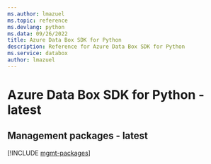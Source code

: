 ```yaml
---
ms.author: lmazuel
ms.topic: reference
ms.devlang: python
ms.data: 09/26/2022
title: Azure Data Box SDK for Python
description: Reference for Azure Data Box SDK for Python
ms.service: databox
author: lmazuel
---
```

# Azure Data Box SDK for Python - latest

## Management packages - latest
[!INCLUDE [mgmt-packages](data-box-mgmt-index.md)]